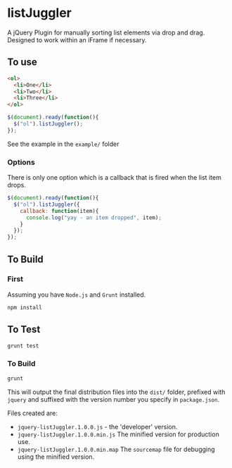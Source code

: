 listJuggler
===========

A jQuery Plugin for manually sorting list elements via drop and drag.
Designed to work within an iFrame if necessary.

## To use

```html
<ol>
  <li>One</li>
  <li>Two</li>
  <li>Three</li>
</ol>
```

```javascript
$(document).ready(function(){
  $("ol").listJuggler();
});
```

See the example in the `example/` folder

### Options

There is only one option which is a callback that is fired when
the list item drops.

```javascript
$(document).ready(function(){
  $("ol").listJuggler({
    callback: function(item){
      console.log("yay - an item dropped", item);
    }
  });
});
```

## To Build

### First

Assuming you have `Node.js` and `Grunt` installed.

```bash
npm install
```

## To Test

```bash
grunt test
```

### To Build

```bash
grunt
```

This will output the final distribution files into the `dist/` folder, prefixed with `jquery` and suffixed with the version number you specify in `package.json`.

Files created are:

* `jquery-listJuggler.1.0.0.js` - the 'developer' version.
* `jquery-listJuggler.1.0.0.min.js` The minified version for production use.
* `jquery-listJuggler.1.0.0.min.map` The `sourcemap` file for debugging using the minified version.

